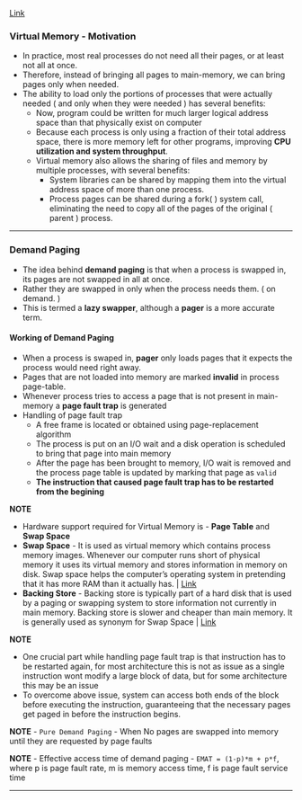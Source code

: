 [Link](https://www2.cs.uic.edu/~jbell/CourseNotes/OperatingSystems/9_VirtualMemory.html)

### Virtual Memory - Motivation

* In practice, most real processes do not need all their pages, or at least not all at once.
* Therefore, instead of bringing all pages to main-memory, we can bring pages only when needed.
* The ability to load only the portions of processes that were actually needed ( and only when they were needed ) has several benefits:
  * Now, program could be written for much larger logical address space than that physically exist on computer
  * Because each process is only using a fraction of their total address space, there is more memory left for other programs, improving **CPU utilization and system throughput**.
  * Virtual memory also allows the sharing of files and memory by multiple processes, with several benefits:
    * System libraries can be shared by mapping them into the virtual address space of more than one process.
    * Process pages can be shared during a fork( ) system call, eliminating the need to copy all of the pages of the original ( parent ) process.

---

### Demand Paging
* The idea behind **demand paging** is that when a process is swapped in, its pages are not swapped in all at once. 
* Rather they are swapped in only when the process needs them. ( on demand. ) 
* This is termed a **lazy swapper**, although a **pager** is a more accurate term.

#### Working of Demand Paging
* When a process is swaped in, **pager** only loads pages that it expects the process would need right away.
* Pages that are not loaded into memory are marked **invalid** in process page-table.
* Whenever process tries to access a page that is not present in main-memory a **page fault trap** is generated
* Handling of page fault trap
  * A free frame is located or obtained using page-replacement algorithm
  * The process is put on an I/O wait and a disk operation is scheduled to bring that page into main memory
  * After the page has been brought to memory, I/O wait is removed and the process page table is updated by marking that page as `valid`
  * **The instruction that caused page fault trap has to be restarted from the begining**

**NOTE**
* Hardware support required for Virtual Memory is - **Page Table** and **Swap Space**
* **Swap Space** -  It is used as virtual memory which contains process memory images. Whenever our computer runs short of physical memory it uses its virtual memory and stores information in memory on disk. Swap space helps the computer’s operating system in pretending that it has more RAM than it actually has. | [Link](https://www.geeksforgeeks.org/swap-space-in-operating-system/)
* **Backing Store** - Backing store is typically part of a hard disk that is used by a paging or swapping system to store information not currently in main memory. Backing store is slower and cheaper than main memory. It is generally used as synonym for Swap Space | [Link](https://www.memorymanagement.org/glossary/b.html)


**NOTE**
* One crucial part while handling page fault trap is that instruction has to be restarted again, for most architecture this is not as issue as a single instruction wont modify a large block of data, but for some architecture this may be an issue
* To overcome above issue, system can access both ends of the block before executing the instruction, guaranteeing that the necessary pages get paged in before the instruction begins.

**NOTE** - `Pure Demand Paging` - When No pages are swapped into memory until they are requested by page faults

**NOTE** - Effective access time of demand paging - `EMAT = (1-p)*m + p*f`, where p is page fault rate, m is memory access time, f is page fault service time

---



  


